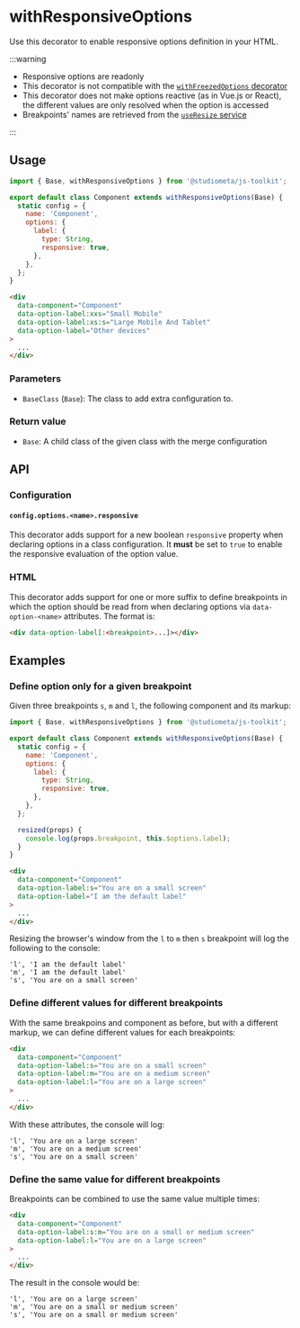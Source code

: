 # withResponsiveOptions

Use this decorator to enable responsive options definition in your HTML.

:::warning

- Responsive options are readonly
- This decorator is not compatible with the [`withFreezedOptions` decorator](/api/decorators/withFreezedOptions.html)
- This decorator does not make options reactive (as in Vue.js or React), the different values are only resolved when the option is accessed
- Breakpoints' names are retrieved from the [`useResize` service](/api/services/useResize.html#breakpoint)

:::

## Usage

```js {1,3,7-10}
import { Base, withResponsiveOptions } from '@studiometa/js-toolkit';

export default class Component extends withResponsiveOptions(Base) {
  static config = {
    name: 'Component',
    options: {
      label: {
        type: String,
        responsive: true,
      },
    },
  };
}
```

```html {3-4}
<div
  data-component="Component"
  data-option-label:xxs="Small Mobile"
  data-option-label:xs:s="Large Mobile And Tablet"
  data-option-label="Other devices"
>
  ...
</div>
```

### Parameters

- `BaseClass` (`Base`): The class to add extra configuration to.

### Return value

- `Base`: A child class of the given class with the merge configuration

## API

### Configuration

#### `config.options.<name>.responsive`

This decorator adds support for a new boolean `responsive` property when declaring options in a class configuration. It **must** be set to `true` to enable the responsive evaluation of the option value.

### HTML

This decorator adds support for one or more suffix to define breakpoints in which the option should be read from when declaring options via `data-option-<name>` attributes. The format is:

```html
<div data-option-label[:<breakpoint>...]></div>
```

## Examples

### Define option only for a given breakpoint

Given three breakpoints `s`, `m` and `l`, the following component and its markup:

```js
import { Base, withResponsiveOptions } from '@studiometa/js-toolkit';

export default class Component extends withResponsiveOptions(Base) {
  static config = {
    name: 'Component',
    options: {
      label: {
        type: String,
        responsive: true,
      },
    },
  };

  resized(props) {
    console.log(props.breakpoint, this.$options.label);
  }
}
```

```html
<div
  data-component="Component"
  data-option-label:s="You are on a small screen"
  data-option-label="I am the default label"
>
  ...
</div>
```

Resizing the browser's window from the `l` to `m` then `s` breakpoint will log the following to the console:

```
'l', 'I am the default label'
'm', 'I am the default label'
's', 'You are on a small screen'
```

### Define different values for different breakpoints

With the same breakpoins and component as before, but with a different markup, we can define different values for each breakpoints:

```html
<div
  data-component="Component"
  data-option-label:s="You are on a small screen"
  data-option-label:m="You are on a medium screen"
  data-option-label:l="You are on a large screen"
>
  ...
</div>
```

With these attributes, the console will log:

```
'l', 'You are on a large screen'
'm', 'You are on a medium screen'
's', 'You are on a small screen'
```

### Define the same value for different breakpoints

Breakpoints can be combined to use the same value multiple times:

```html {3}
<div
  data-component="Component"
  data-option-label:s:m="You are on a small or medium screen"
  data-option-label:l="You are on a large screen"
>
  ...
</div>
```

The result in the console would be:

```
'l', 'You are on a large screen'
'm', 'You are on a small or medium screen'
's', 'You are on a small or medium screen'
```
